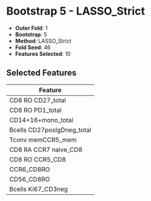 # Bootstrap 5 - LASSO_Strict

- **Outer Fold**: 1
- **Bootstrap**: 5
- **Method**: LASSO_Strict
- **Fold Seed**: 46
- **Features Selected**: 10

## Selected Features

| Feature |
|---------|
| CD8 RO CD27_total |
| CD8 RO PD1_total |
| CD14+16+mono_total |
| Bcells CD27posIgDneg_total |
| Tconv memCCR5_mem |
| CD8 RA CCR7 naive_CD8 |
| CD8 RO CCR5_CD8 |
| CCR6_CD8RO |
| CD56_CD8RO |
| Bcells Ki67_CD3neg |
